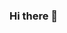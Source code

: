 ### Hi there 👋

<!--
**Ninaverschuuren/Ninaverschuuren** is a ✨ _special_ ✨ repository because its `README.md` (this file) appears on your GitHub profile.

Here are some ideas to get you started:

- 🔭 I’m currently working on my Github skills
- 🌱 I’m currently learning Github
- 👯 I’m looking to collaborate on branches
- 🤔 I’m looking for help with Github
- 💬 Ask me about Github
- 📫 How to reach me: 
- 😄 Pronouns: Nina
- ⚡ Fun fact: I love Ambers birds 
-->
